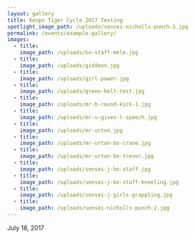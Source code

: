 ```yaml
---
layout: gallery
title: Kenpo Tiger Cycle 2017 Testing
spotlight_image_path: /uploads/sensei-nicholls-punch-1.jpg
permalink: /events/example-gallery/
images:
  - title:
    image_path: /uploads/bo-staff-mele.jpg
  - title:
    image_path: /uploads/giddeon.jpg
  - title:
    image_path: /uploads/girl-power.jpg
  - title:
    image_path: /uploads/green-belt-test.jpg
  - title:
    image_path: /uploads/mr-b-round-kick-1.jpg
  - title:
    image_path: /uploads/mr-u-gives-l-speech.jpg
  - title:
    image_path: /uploads/mr-urton.jpg
  - title:
    image_path: /uploads/mr-urton-bo-crane.jpg
  - title:
    image_path: /uploads/mr-urton-bo-trevor.jpg
  - title:
    image_path: /uploads/sensei-j-bo-staff.jpg
  - title:
    image_path: /uploads/sensei-j-bo-staff-kneeling.jpg
  - title:
    image_path: /uploads/sensei-j-girls-grappling.jpg
  - title:
    image_path: /uploads/sensei-nicholls-punch-2.jpg
---
```



July 18, 2017